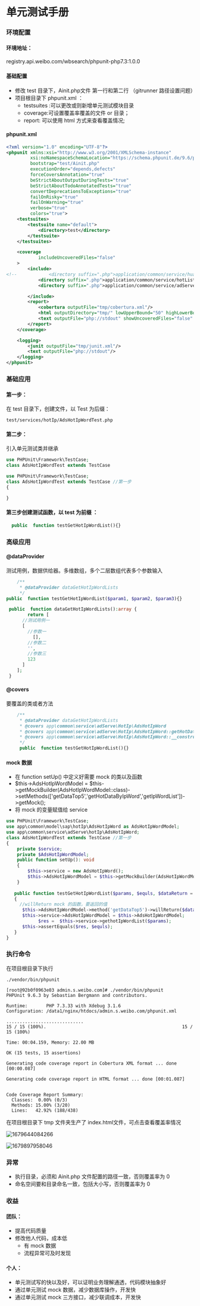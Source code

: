 # 单元测试手册

### 环境配置

#### 环境地址：

registry.api.weibo.com/wbsearch/phpunit-php7.3:1.0.0

#### 基础配置

- 修改 test 目录下，Ainit.php文件 第一行和第二行 （gitrunner 路径设置问题）
- 项目根目录下 phpunit.xml ： 
  - testsuites :可以更改或则新增单元测试模块目录
  - coverage:可设置覆盖率覆盖的文件 or 目录；
  - report: 可以使用 html 方式来查看覆盖情况;

#### phpunit.xml

```xml
<?xml version="1.0" encoding="UTF-8"?>
<phpunit xmlns:xsi="http://www.w3.org/2001/XMLSchema-instance"
         xsi:noNamespaceSchemaLocation="https://schema.phpunit.de/9.6/phpunit.xsd"
         bootstrap="test/Ainit.php"
         executionOrder="depends,defects"
         forceCoversAnnotation="true"
         beStrictAboutOutputDuringTests="true"
         beStrictAboutTodoAnnotatedTests="true"
         convertDeprecationsToExceptions="true"
         failOnRisky="true"
         failOnWarning="true"
         verbose="true"
         colors="true">
    <testsuites>
        <testsuite name="default">
            <directory>test</directory>
        </testsuite>
    </testsuites>

    <coverage
            includeUncoveredFiles="false"
    >
        <include>
<!--            <directory suffix=".php">application/common/service/huati/</directory>-->
            <directory suffix=".php">application/common/service/hotListRush/</directory>
            <directory suffix=".php">application/common/service/adServe/hotIp/</directory>

        </include>
        <report>
            <cobertura outputFile="tmp/cobertura.xml"/>
            <html outputDirectory="tmp/" lowUpperBound="50" highLowerBound="90"/>
            <text outputFile="php://stdout" showUncoveredFiles="false" showOnlySummary="true"/>
        </report>
    </coverage>

    <logging>
        <junit outputFile="tmp/junit.xml"/>
        <text outputFile="php://stdout"/>
    </logging>
</phpunit>

```

### 基础应用

#### 第一步：

在 test 目录下，创建文件，以 Test 为后缀：

```
test/services/hotIp/AdsHotIpWordTest.php
```

#### 第二步：

引入单元测试类并继承

```php
use PHPUnit\Framework\TestCase; 
class AdsHotIpWordTest extends TestCase 
```

```php
use PHPUnit\Framework\TestCase;
class AdsHotIpWordTest extends TestCase //第一步
{

}
```



#### 第三步创建测试函数，以 test 为前缀 ： 

```php
  public  function testGetHotIpWordList(){}
```

### 高级应用

#### @dataProvider  

测试用例，数据供给器。多维数组，多个二层数组代表多个参数输入

```php
    /**
     * @dataProvider dataGetHotIpWordLists
     */
public  function testGetHotIpWordList($param1, $param2, $param3){}
```

```php
 public  function dataGetHotIpWordLists():array {
 		return [
      //测试用例一
      [
        //参数一
      	  [],
        //参数二
        '',
        //参数三
        123
      ]
    ];
 }
```



#### @covers 

要覆盖的类或者方法

```php
    /**
     * @dataProvider dataGetHotIpWordLists
     * @covers app\common\service\adServe\HotIp\AdsHotIpWord
     * @covers app\common\service\adServe\HotIp\AdsHotIpWord::getHotData
     * @covers app\common\service\adServe\HotIp\AdsHotIpWord::__construct
     */
     public  function testGetHotIpWordList(){}
```



#### mock 数据

- 在 function setUp() 中定义好需要 mock 的类以及函数
- $this->AdsHotIpWordModel = $this->getMockBuilder(AdsHotIpWordModel::class)->setMethods(['getDataTop5','getHotDataByIpWord','getIpWordList'])->getMock();
- 将 mock 的变量赋值给 service

```php
use PHPUnit\Framework\TestCase;
use app\common\model\sap\hotIp\AdsHotIpWord as AdsHotIpWordModel;
use app\common\service\adServe\hotIp\AdsHotIpWord;
class AdsHotIpWordTest extends TestCase //第一步
{
    private $service;
    private $AdsHotIpWordModel;
    public function setUp(): void
    {
        $this->service = new AdsHotIpWord();
        $this->AdsHotIpWordModel = $this->getMockBuilder(AdsHotIpWordModel::class)->setMethods(['getDataTop5','getHotDataByIpWord','getIpWordList','getKeyWordDataList'])->getMock();
    }
  
   public function testGetHotIpWordList($params, $equls, $dataReturn = []):void
   {
     //willReturn mock 的函数，要返回的值
      $this->AdsHotIpWordModel->method('getDataTop5')->willReturn($dataReturn['data']);
      $this->service->AdsHotIpWordModel = $this->AdsHotIpWordModel;
			$res =  $this->service->gethotIpWordList($params);
      $this->assertEquals($res, $equls);
   }
}
```

### 执行命令

在项目根目录下执行

```
./vendor/bin/phpunit
```

```
[root@92b0f0963e03 admin.s.weibo.com]# ./vendor/bin/phpunit
PHPUnit 9.6.3 by Sebastian Bergmann and contributors.

Runtime:       PHP 7.3.33 with Xdebug 3.1.6
Configuration: /data1/nginx/htdocs/admin.s.weibo.com/phpunit.xml

.............................                                                   15 / 15 (100%).                                                   15 / 15 (100%)

Time: 00:04.159, Memory: 22.00 MB

OK (15 tests, 15 assertions)

Generating code coverage report in Cobertura XML format ... done [00:00.087]

Generating code coverage report in HTML format ... done [00:01.087]


Code Coverage Report Summary:
  Classes:  0.00% (0/3)
  Methods: 15.00% (3/20)
  Lines:   42.92% (188/438)

```

在项目根目录下 tmp 文件夹生产了 index.html文件，可点击查看覆盖率情况

![1679644084266](./1679644084266.jpg)

![1679897958046](./1679897958046.jpg)

### 异常

- 执行目录，必须和 Ainit.php 文件配置的路径一致，否则覆盖率为 0
- 命名空间要和目录命名一致，包括大小写，否则覆盖率为 0

### 收益

#### 团队：

- 提高代码质量
- 修改他人代码，成本低
  - 有 mock 数据
  - 流程异常可及时发现

#### 个人：

- 单元测试写的快以及好，可以证明业务理解通透，代码模块抽象好
- 通过单元测试 mock 数据，减少数据库操作，开发快
- 通过单元测试 mock 三方接口，减少联调成本，开发快
